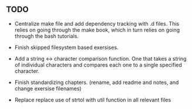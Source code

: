 ## TODO

- Centralize make file and add dependency tracking with .d files.
  This relies on going through the make book, which in turn relies
  on going through the bash tutorials.

- Finish skipped filesystem based exersises.

- Add a string <-> character comparison function. One that takes a
  string of individual characters and compares each one to a single
  specified character.

- Finish standardizing chapters. (rename, add readme and notes, and
  change exersise filenames)

- Replace replace use of strtol with util function in all relevant files
